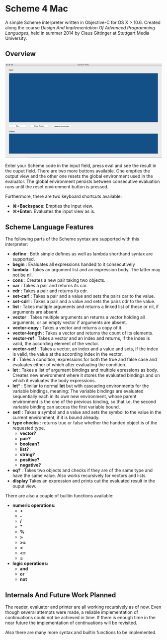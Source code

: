 Scheme 4 Mac
==========

A simple Scheme interpreter written in Objective-C for OS X > 10.6.
Created along the course *Design And Implementation Of Advanced Programming Languages*, held in summer 2014 by Claus Gittinger at Stuttgart Media University.

## Overview

![Scheme 4 Mac UI](/img/Scheme4MacUI.png?raw=true "Scheme 4 Mac UI")

Enter your Scheme code in the input field, press eval and see the result in the ouput field. There are two more buttons available. One empties the output view and the other one resets the global environment used in the evaluator. The global environment persists between consecutive evaluation runs until the reset environment button is pressed.

Furthermore, there are two keyboard shortcuts available:

- **⌘+Backspace:** Empties the input view.
- **⌘+Enter:** Evaluates the input view as is.
 
## Scheme Language Features

The following parts of the Scheme syntax are supported with this interpreter:

- **define** : Both simple defines as well as lambda shorthand syntax are supported.
- **begin** : Evaluates all expressions handed to it consecutively
- **lambda** : Takes an argument list and an expression body. The latter may not be nil.
- **cons** : Creates a new pair taking two objects.
- **car** : Takes a pair and returns its car.
- **cdr** : Takes a pair and returns its cdr.
- **set-car!** : Takes a pair and a value and sets the pairs car to the value.
- **set-cdr!** : Takes a pair and a value and sets the pairs cdr to the value.
- **list** : Takes multiple arguments and returns a linked list of these or nil, if arguments are absent.
- **vector** : Takes multiple arguments an returns a vector holding all arguments, or an empty vector if arguments are absent.
- **vector-copy** : Takes a vector and returns a copy of it.
- **vector-length** : Takes a vector and returns the count of its elements.
- **vector-ref** : Takes a vector and an index and returns, if the index is valid, the according element of the vector.
- **vector-set!** : Takes a vector, an index and a value and sets, if the index is valid, the value at the according index in the vector.
- **if** : Takes a condition, expressions for both the true and false case and evaluates either of which after evaluating the condition.
- **let** : Takes a list of argument bindings and multiple epressions as body. Creates new environment where it stores the evaluated bindings and on which it evaluates the body expressions.
- **let*** : Similar to normal **let** but with cascading environments for the variable bindings, meaning: The variable bindings are evaluated sequentially each in its own new environment, whose parent environment is the one of the previous binding, so that i.e. the second variable binding can access the first variable bound.
- **set!** : Takes a symbol and a value and sets the symbol to the value in the current environment, if it is bound already.
- **type checks** : returns true or false whether the handed object is of the requested type.
  - **vector?**
  - **pair?**
  - **boolean?**
  - **list?**
  - **string?**
  - **positive?**
  - **negative?**
- **eq?** : Takes two objects and checks if they are of the same type and have the same value. Also works recursively for vectors and lists.
- **display** Takes an expression and prints out the evaluated result in the ouput view.

There are also a couple of builtin functions available:

- **numeric operations:**
  - **+**
  - **-**
  - **/**
  - **\***
  - **%**
  - **>**
  - **>=**
  - **<**
  - **<=**
  - **=**
- **logic operations:**
  - **and**
  - **or**
  - **not**

## Internals And Future Work Planned

The reader, evaluator and printer are all working recursively as of now. Even though several attempts were made, a reliable implementation of continuations could not be achieved in time. If there is enough time in the near future the implementation of continuations will be revisited. 

Also there are many more syntax and builtin functions to be implemented.

